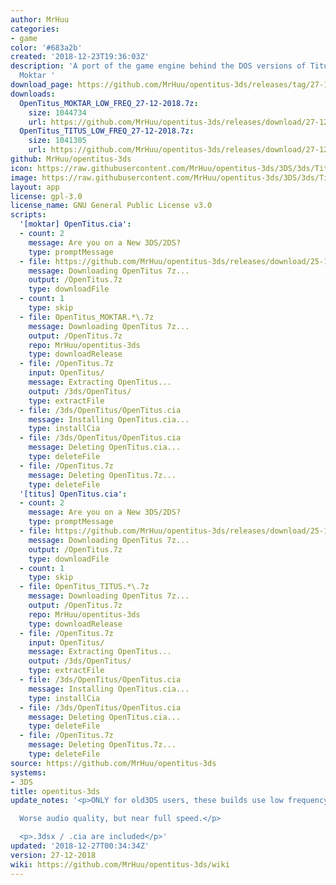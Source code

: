 ```yaml
---
author: MrHuu
categories:
- game
color: '#683a2b'
created: '2018-12-23T19:36:03Z'
description: 'A port of the game engine behind the DOS versions of Titus the Fox and
  Moktar '
download_page: https://github.com/MrHuu/opentitus-3ds/releases/tag/27-12-2018
downloads:
  OpenTitus_MOKTAR_LOW_FREQ_27-12-2018.7z:
    size: 1044734
    url: https://github.com/MrHuu/opentitus-3ds/releases/download/27-12-2018/OpenTitus_MOKTAR_LOW_FREQ_27-12-2018.7z
  OpenTitus_TITUS_LOW_FREQ_27-12-2018.7z:
    size: 1041305
    url: https://github.com/MrHuu/opentitus-3ds/releases/download/27-12-2018/OpenTitus_TITUS_LOW_FREQ_27-12-2018.7z
github: MrHuu/opentitus-3ds
icon: https://raw.githubusercontent.com/MrHuu/opentitus-3ds/3DS/3ds/Titus_icon_48x48.png
image: https://raw.githubusercontent.com/MrHuu/opentitus-3ds/3DS/3ds/Titus_banner.png
layout: app
license: gpl-3.0
license_name: GNU General Public License v3.0
scripts:
  '[moktar] OpenTitus.cia':
  - count: 2
    message: Are you on a New 3DS/2DS?
    type: promptMessage
  - file: https://github.com/MrHuu/opentitus-3ds/releases/download/25-12-2028/OpenTitus_MOKTAR_CIA_25-12-2018.7z
    message: Downloading OpenTitus 7z...
    output: /OpenTitus.7z
    type: downloadFile
  - count: 1
    type: skip
  - file: OpenTitus_MOKTAR.*\.7z
    message: Downloading OpenTitus 7z...
    output: /OpenTitus.7z
    repo: MrHuu/opentitus-3ds
    type: downloadRelease
  - file: /OpenTitus.7z
    input: OpenTitus/
    message: Extracting OpenTitus...
    output: /3ds/OpenTitus/
    type: extractFile
  - file: /3ds/OpenTitus/OpenTitus.cia
    message: Installing OpenTitus.cia...
    type: installCia
  - file: /3ds/OpenTitus/OpenTitus.cia
    message: Deleting OpenTitus.cia...
    type: deleteFile
  - file: /OpenTitus.7z
    message: Deleting OpenTitus.7z...
    type: deleteFile
  '[titus] OpenTitus.cia':
  - count: 2
    message: Are you on a New 3DS/2DS?
    type: promptMessage
  - file: https://github.com/MrHuu/opentitus-3ds/releases/download/25-12-2028/OpenTitus_TITUS_CIA_25-12-2018.7z
    message: Downloading OpenTitus 7z...
    output: /OpenTitus.7z
    type: downloadFile
  - count: 1
    type: skip
  - file: OpenTitus_TITUS.*\.7z
    message: Downloading OpenTitus 7z...
    output: /OpenTitus.7z
    repo: MrHuu/opentitus-3ds
    type: downloadRelease
  - file: /OpenTitus.7z
    input: OpenTitus/
    message: Extracting OpenTitus...
    output: /3ds/OpenTitus/
    type: extractFile
  - file: /3ds/OpenTitus/OpenTitus.cia
    message: Installing OpenTitus.cia...
    type: installCia
  - file: /3ds/OpenTitus/OpenTitus.cia
    message: Deleting OpenTitus.cia...
    type: deleteFile
  - file: /OpenTitus.7z
    message: Deleting OpenTitus.7z...
    type: deleteFile
source: https://github.com/MrHuu/opentitus-3ds
systems:
- 3DS
title: opentitus-3ds
update_notes: '<p>ONLY for old3DS users, these builds use low frequency audio.<br>

  Worse audio quality, but near full speed.</p>

  <p>.3dsx / .cia are included</p>'
updated: '2018-12-27T00:34:34Z'
version: 27-12-2018
wiki: https://github.com/MrHuu/opentitus-3ds/wiki
---
```

